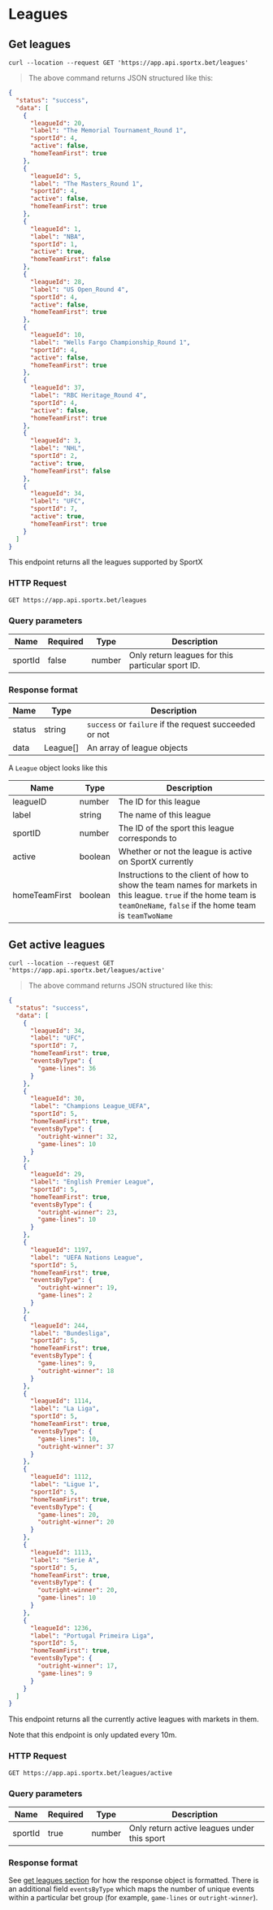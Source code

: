 # Leagues

## Get leagues

```shell
curl --location --request GET 'https://app.api.sportx.bet/leagues'
```

> The above command returns JSON structured like this:

```json
{
  "status": "success",
  "data": [
    {
      "leagueId": 20,
      "label": "The Memorial Tournament_Round 1",
      "sportId": 4,
      "active": false,
      "homeTeamFirst": true
    },
    {
      "leagueId": 5,
      "label": "The Masters_Round 1",
      "sportId": 4,
      "active": false,
      "homeTeamFirst": true
    },
    {
      "leagueId": 1,
      "label": "NBA",
      "sportId": 1,
      "active": true,
      "homeTeamFirst": false
    },
    {
      "leagueId": 28,
      "label": "US Open_Round 4",
      "sportId": 4,
      "active": false,
      "homeTeamFirst": true
    },
    {
      "leagueId": 10,
      "label": "Wells Fargo Championship_Round 1",
      "sportId": 4,
      "active": false,
      "homeTeamFirst": true
    },
    {
      "leagueId": 37,
      "label": "RBC Heritage_Round 4",
      "sportId": 4,
      "active": false,
      "homeTeamFirst": true
    },
    {
      "leagueId": 3,
      "label": "NHL",
      "sportId": 2,
      "active": true,
      "homeTeamFirst": false
    },
    {
      "leagueId": 34,
      "label": "UFC",
      "sportId": 7,
      "active": true,
      "homeTeamFirst": true
    }
  ]
}
```

This endpoint returns all the leagues supported by SportX

### HTTP Request

`GET https://app.api.sportx.bet/leagues`

### Query parameters

| Name    | Required | Type   | Description                                       |
| ------- | -------- | ------ | ------------------------------------------------- |
| sportId | false    | number | Only return leagues for this particular sport ID. |

### Response format

| Name   | Type     | Description                                            |
| ------ | -------- | ------------------------------------------------------ |
| status | string   | `success` or `failure` if the request succeeded or not |
| data   | League[] | An array of league objects                             |

A `League` object looks like this

| Name          | Type    | Description                                                                                                                                                              |
| ------------- | ------- | ------------------------------------------------------------------------------------------------------------------------------------------------------------------------ |
| leagueID      | number  | The ID for this league                                                                                                                                                   |
| label         | string  | The name of this league                                                                                                                                                  |
| sportID       | number  | The ID of the sport this league corresponds to                                                                                                                           |
| active        | boolean | Whether or not the league is active on SportX currently                                                                                                                  |
| homeTeamFirst | boolean | Instructions to the client of how to show the team names for markets in this league. `true` if the home team is `teamOneName`, `false` if the home team is `teamTwoName` |

## Get active leagues

```shell
curl --location --request GET 'https://app.api.sportx.bet/leagues/active'
```

> The above command returns JSON structured like this:

```json
{
  "status": "success",
  "data": [
    {
      "leagueId": 34,
      "label": "UFC",
      "sportId": 7,
      "homeTeamFirst": true,
      "eventsByType": {
        "game-lines": 36
      }
    },
    {
      "leagueId": 30,
      "label": "Champions League_UEFA",
      "sportId": 5,
      "homeTeamFirst": true,
      "eventsByType": {
        "outright-winner": 32,
        "game-lines": 10
      }
    },
    {
      "leagueId": 29,
      "label": "English Premier League",
      "sportId": 5,
      "homeTeamFirst": true,
      "eventsByType": {
        "outright-winner": 23,
        "game-lines": 10
      }
    },
    {
      "leagueId": 1197,
      "label": "UEFA Nations League",
      "sportId": 5,
      "homeTeamFirst": true,
      "eventsByType": {
        "outright-winner": 19,
        "game-lines": 2
      }
    },
    {
      "leagueId": 244,
      "label": "Bundesliga",
      "sportId": 5,
      "homeTeamFirst": true,
      "eventsByType": {
        "game-lines": 9,
        "outright-winner": 18
      }
    },
    {
      "leagueId": 1114,
      "label": "La Liga",
      "sportId": 5,
      "homeTeamFirst": true,
      "eventsByType": {
        "game-lines": 10,
        "outright-winner": 37
      }
    },
    {
      "leagueId": 1112,
      "label": "Ligue 1",
      "sportId": 5,
      "homeTeamFirst": true,
      "eventsByType": {
        "game-lines": 20,
        "outright-winner": 20
      }
    },
    {
      "leagueId": 1113,
      "label": "Serie A",
      "sportId": 5,
      "homeTeamFirst": true,
      "eventsByType": {
        "outright-winner": 20,
        "game-lines": 10
      }
    },
    {
      "leagueId": 1236,
      "label": "Portugal Primeira Liga",
      "sportId": 5,
      "homeTeamFirst": true,
      "eventsByType": {
        "outright-winner": 17,
        "game-lines": 9
      }
    }
  ]
}
```

This endpoint returns all the currently active leagues with markets in them.

<aside class="notice">
Note that this endpoint is only updated every 10m.
</aside>

### HTTP Request

`GET https://app.api.sportx.bet/leagues/active`

### Query parameters
Name | Required | Type | Description
--- | --- | --- | ---
sportId | true | number | Only return active leagues under this sport

### Response format

See [get leagues section](#get-leagues) for how the response object is formatted. There is an additional field `eventsByType` which maps the number of unique events within a particular bet group (for example, `game-lines` or `outright-winner`).
